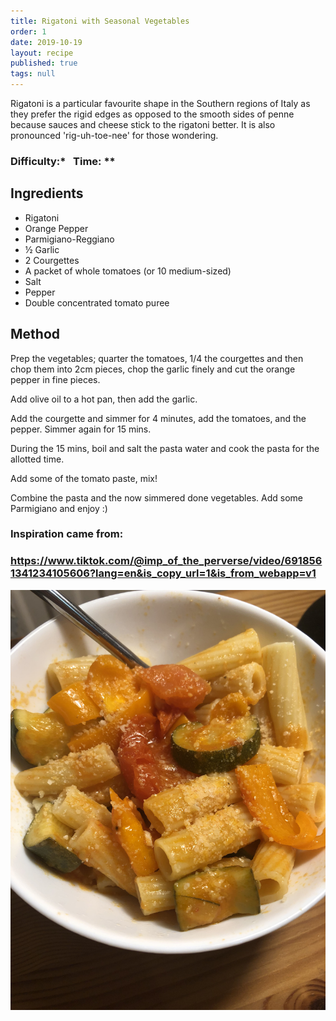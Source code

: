 ```yaml
---
title: Rigatoni with Seasonal Vegetables
order: 1
date: 2019-10-19
layout: recipe
published: true
tags: null
---
```

Rigatoni is a particular favourite shape in the Southern regions of Italy as they prefer the rigid edges as opposed to the smooth sides of penne because sauces and cheese stick to the rigatoni better. It is also pronounced 'rig-uh-toe-nee' for those wondering.

### Difficulty:\*   Time: \**

## Ingredients

* Rigatoni
* Orange Pepper
* Parmigiano-Reggiano
* ½ Garlic
* 2 Courgettes
* A packet of whole tomatoes (or 10 medium-sized)
* Salt
* Pepper
* Double concentrated tomato puree

## Method

Prep the vegetables; quarter the tomatoes, 1/4 the courgettes and then chop them into 2cm pieces, chop the garlic finely and cut the orange pepper in fine pieces.

Add olive oil to a hot pan, then add the garlic.

Add the courgette and simmer for 4 minutes, add the tomatoes, and the pepper. Simmer again for 15 mins.

During the 15 mins, boil and salt the pasta water and cook the pasta for the allotted time.

Add some of the tomato paste, mix!

Combine the pasta and the now simmered done vegetables. Add some Parmigiano and enjoy :)

### Inspiration came from:

### <https://www.tiktok.com/@imp_of_the_perverse/video/6918561341234105606?lang=en&is_copy_url=1&is_from_webapp=v1>

![Bowl of rigatoni with a sprinkling of Parmigiano-Reggiano](../uploads/rigatoni.jpg "Vegetable Rigatoni")